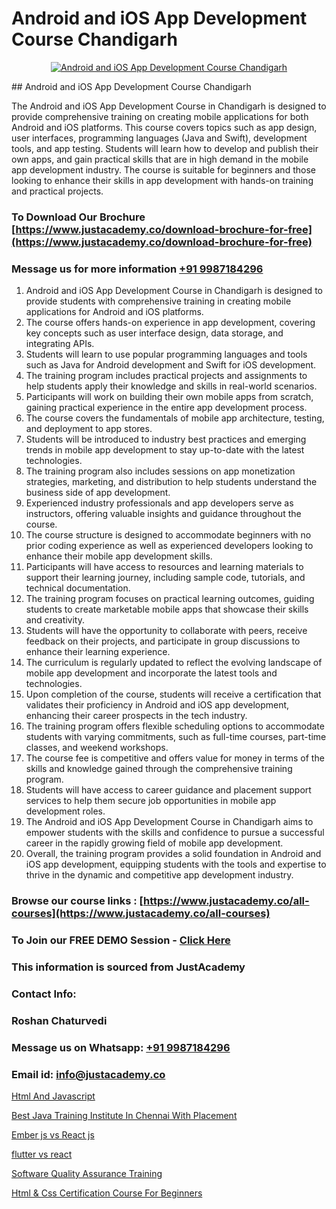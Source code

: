 # Android and iOS App Development Course Chandigarh

<p align="center">
  <a href="https://justacademy.co/course-detail/android-app-development">
    <img src="https://justacademy.co/storage2/course_image/1676635923_course_image.webp" alt="Android and iOS App Development Course Chandigarh">
  </a>
</p>
## Android and iOS App Development Course Chandigarh

The Android and iOS App Development Course in Chandigarh is designed to provide comprehensive training on creating mobile applications for both Android and iOS platforms. This course covers topics such as app design, user interfaces, programming languages (Java and Swift), development tools, and app testing. Students will learn how to develop and publish their own apps, and gain practical skills that are in high demand in the mobile app development industry. The course is suitable for beginners and those looking to enhance their skills in app development with hands-on training and practical projects.
### To Download Our Brochure [https://www.justacademy.co/download-brochure-for-free](https://www.justacademy.co/download-brochure-for-free)
### Message us for more information [+91 9987184296](https://api.whatsapp.com/send?phone=919987184296)
1) Android and iOS App Development Course in Chandigarh is designed to provide students with comprehensive training in creating mobile applications for Android and iOS platforms.
2) The course offers hands-on experience in app development, covering key concepts such as user interface design, data storage, and integrating APIs.
3) Students will learn to use popular programming languages and tools such as Java for Android development and Swift for iOS development.
4) The training program includes practical projects and assignments to help students apply their knowledge and skills in real-world scenarios.
5) Participants will work on building their own mobile apps from scratch, gaining practical experience in the entire app development process.
6) The course covers the fundamentals of mobile app architecture, testing, and deployment to app stores.
7) Students will be introduced to industry best practices and emerging trends in mobile app development to stay up-to-date with the latest technologies.
8) The training program also includes sessions on app monetization strategies, marketing, and distribution to help students understand the business side of app development.
9) Experienced industry professionals and app developers serve as instructors, offering valuable insights and guidance throughout the course.
10) The course structure is designed to accommodate beginners with no prior coding experience as well as experienced developers looking to enhance their mobile app development skills.
11) Participants will have access to resources and learning materials to support their learning journey, including sample code, tutorials, and technical documentation.
12) The training program focuses on practical learning outcomes, guiding students to create marketable mobile apps that showcase their skills and creativity.
13) Students will have the opportunity to collaborate with peers, receive feedback on their projects, and participate in group discussions to enhance their learning experience.
14) The curriculum is regularly updated to reflect the evolving landscape of mobile app development and incorporate the latest tools and technologies.
15) Upon completion of the course, students will receive a certification that validates their proficiency in Android and iOS app development, enhancing their career prospects in the tech industry.
16) The training program offers flexible scheduling options to accommodate students with varying commitments, such as full-time courses, part-time classes, and weekend workshops.
17) The course fee is competitive and offers value for money in terms of the skills and knowledge gained through the comprehensive training program.
18) Students will have access to career guidance and placement support services to help them secure job opportunities in mobile app development roles.
19) The Android and iOS App Development Course in Chandigarh aims to empower students with the skills and confidence to pursue a successful career in the rapidly growing field of mobile app development.
20) Overall, the training program provides a solid foundation in Android and iOS app development, equipping students with the tools and expertise to thrive in the dynamic and competitive app development industry.

### Browse our course links : [https://www.justacademy.co/all-courses](https://www.justacademy.co/all-courses) 
### To Join our FREE DEMO Session - [Click Here](https://www.justacademy.co/register-for-course-demo)


### This information is sourced from JustAcademy
### Contact Info:
### Roshan Chaturvedi
### Message us on Whatsapp: [+91 9987184296](https://api.whatsapp.com/send?phone=919987184296)
### Email id: [info@justacademy.co](mailto:info@justacademy.co)
                
[Html And Javascript](https://www.linkedin.com/pulse/html-javascript-justacademy-coimbatore-fqbfe?trackingId=aj3VPKpRZ9wC51vo6ryLvg%3D%3D&lipi=urn%3Ali%3Apage%3Ad_flagship3_company_admin%3B7mNmKz24Tx%2BfRDkV0HwLig%3D%3D)

[Best Java Training Institute In Chennai With Placement](https://www.linkedin.com/pulse/best-java-training-institute-chennai-placement-qesre?trackingId=gQ2Fev98qEwTLlm0VVNf6Q%3D%3D&lipi=urn%3Ali%3Apage%3Ad_flagship3_company_admin%3BBLvwE5WSQ1yNRcYM20AJ%2Fw%3D%3D)

[Ember js vs React js](https://medium.com/@kamblerajas684/ember-js-vs-react-js-bf0f21674f7f)

[flutter vs react](https://medium.com/@kumarishimmi99/flutter-vs-react-c889856d2c77)

[Software Quality Assurance Training](https://justacademyin.github.io/justacademy/software-quality-assurance-training)

[Html & Css Certification Course For Beginners](https://justacademyin.github.io/justacademy/html-&-css-certification-course-for-beginners)

